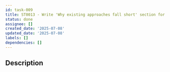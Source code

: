 ```yaml
---
id: task-009
title: ST0013 - Write 'Why existing approaches fall short' section for blog 0000
status: done
assignee: []
created_date: '2025-07-08'
updated_date: '2025-07-08'
labels: []
dependencies: []
---
```


## Description
